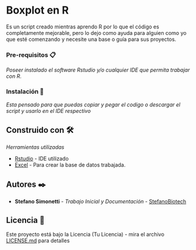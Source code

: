 # Boxplot en R 

Es un script creado mientras aprendo R por lo que el código es completamente mejorable, pero lo dejo como ayuda para alguien como yo que esté comenzando y necesite una base o guía para sus proyectos.


### Pre-requisitos 📋

_Poseer instalado el software Rstudio y/o cualquier IDE que permita trabajar con R._

### Instalación 🔧

_Esta pensado para que puedas copiar y pegar el codigo o descargar el script y usarlo en el IDE respectivo_

## Construido con 🛠️

_Herramientas utilizadas_

* [Rstudio](https://posit.co/products/open-source/rstudio/) - IDE utilizado
* [Excel](https://www.microsoft.com/es/microsoft-365/excel) - Para crear la base de datos trabajada.
  
## Autores ✒️

* **Stefano Simonetti** - *Trabajo Inicial y Documentación* - [StefanoBiotech](https://github.com/StefanoBiotech)

## Licencia 📄

Este proyecto está bajo la Licencia (Tu Licencia) - mira el archivo [LICENSE.md](LICENSE.md) para detalles
